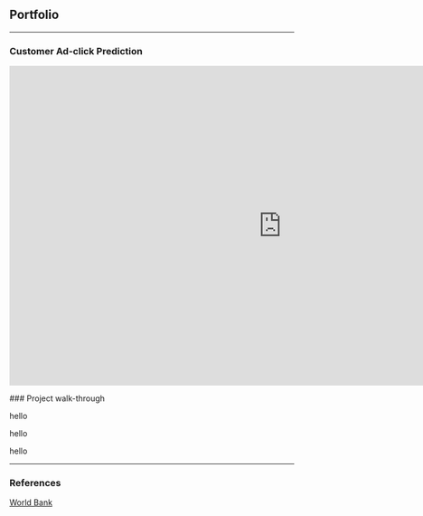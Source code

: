 ## Portfolio

---

### Customer Ad-click Prediction 

<!--[Machine Learning with Python](/sample_page)-->
<iframe src="https://onedrive.live.com/embed?resid=6C19BDFF54D91601%212963&amp;authkey=%21AElKid8sKg0pH-s&amp;em=2&amp;wdAr=1.7777777777777777" width="962px" height="565px" frameborder="0">This is an embedded <a target="_blank" href="https://office.com">Microsoft Office</a> presentation, powered by <a target="_blank" href="https://office.com/webapps">Office</a>.</iframe>

<!--<img src="images/dummy_thumbnail.jpg?raw=true"/>-->

<!--[Project 2 Title](/pdf/sample_presentation.pdf)
<img src="images/dummy_thumbnail.jpg?raw=true"/>-->

<!--[Project 3 Title](http://example.com/)
<img src="images/dummy_thumbnail.jpg?raw=true"/>>-->

<p></p>
### Project walk-through

<p>hello</p>

<p>hello</p>

<p>hello</p>

---
### References 

<a href="https://data.worldbank.org/indicator/EN.ATM.CO2E.PC" target="_blank">World Bank</a>

